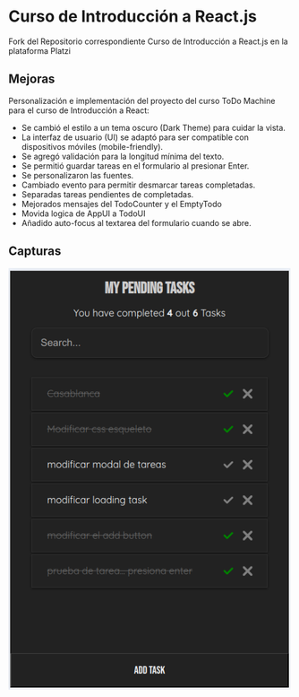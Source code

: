 # Curso de Introducción a React.js

Fork del Repositorio correspondiente Curso de Introducción a React.js en la plataforma Platzi

## Mejoras

Personalización e implementación del proyecto del curso ToDo Machine para el curso de Introducción a React:

- Se cambió el estilo a un tema oscuro (Dark Theme) para cuidar la vista.
- La interfaz de usuario (UI) se adaptó para ser compatible con dispositivos móviles (mobile-friendly).
- Se agregó validación para la longitud mínima del texto.
- Se permitió guardar tareas en el formulario al presionar Enter.
- Se personalizaron las fuentes.
- Cambiado evento para permitir desmarcar tareas completadas.
- Separadas tareas pendientes de completadas.
- Mejorados mensajes del TodoCounter y el EmptyTodo
- Movida logica de AppUI a TodoUI
- Añadido auto-focus al textarea del formulario cuando se abre.

## Capturas

![Portada](https://raw.githubusercontent.com/l2radamanthys/curso-react-intro/main/portada-a.png)